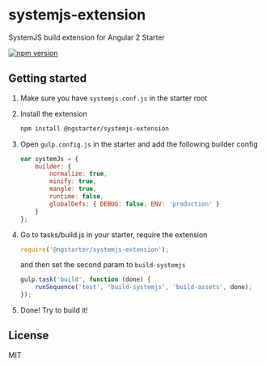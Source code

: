 # systemjs-extension
SystemJS build extension for Angular 2 Starter

[![npm version](https://badge.fury.io/js/%40ngstarter%2Fsystemjs-extension.svg)](https://badge.fury.io/js/%40ngstarter%2Fsystemjs-extension)

## Getting started
1. Make sure you have `systemjs.conf.js` in the starter root

2. Install the extension
    ```bash
    npm install @ngstarter/systemjs-extension
    ```

3. Open `gulp.config.js` in the starter and add the following builder config
    ```js
    var systemJs = {
        builder: {
            normalize: true,
            minify: true,
            mangle: true,
            runtime: false,
            globalDefs: { DEBUG: false, ENV: 'production' }
        }
    };
    ```

4. Go to tasks/build.js in your starter, require the extension
    ```js
    require('@ngstarter/systemjs-extension');
    ```

    and then set the second param to `build-systemjs`
    ```js
    gulp.task('build', function (done) {
        runSequence('test', 'build-systemjs', 'build-assets', done);
    });
    ```

5. Done! Try to build it!

## License
MIT
